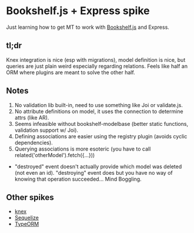 # Bookshelf.js + Express spike

Just learning how to get MT to work with [Bookshelf.js](http://bookshelfjs.org/) and Express.

## tl;dr

Knex integration is nice (esp with migrations), model definition is nice, but queries are just plain weird especially regarding relations. Feels like half an ORM where plugins are meant to solve the other half.

## Notes

1. No validation lib built-in, need to use something like Joi or validate.js.
2. No attribute definitions on model, it uses the connection to determine attrs (like AR).
3. Seems infeasible without bookshelf-modelbase (better static functions, validation support w/ Joi).
4. Defining associations are easier using the registry plugin (avoids cyclic dependencies).
5. Querying associations is more esoteric (you have to call related('otherModel').fetch({...}))

* "destroyed" event doesn't actually provide which model was deleted (not even an id). "destroying" event does but you have no way of knowing that operation succeeded... Mind Boggling.

## Other spikes

+ [knex](https://github.com/localshred/knex-mt-spike)
+ [Sequelize](https://github.com/localshred/sequelize-mt-spike)
+ [TypeORM](https://github.com/localshred/typeorm-mt-spike)
